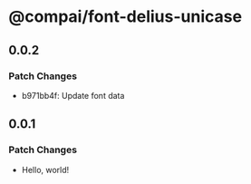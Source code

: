 # @compai/font-delius-unicase

## 0.0.2

### Patch Changes

- b971bb4f: Update font data

## 0.0.1

### Patch Changes

- Hello, world!
